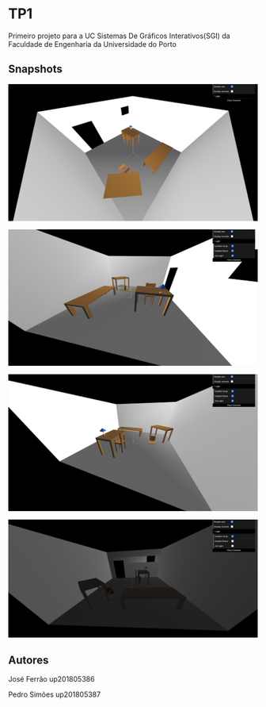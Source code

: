 # TP1

Primeiro projeto para a UC Sistemas De Gráficos Interativos(SGI) da Faculdade de Engenharia da Universidade do Porto

## Snapshots

![](/tp1-basecode/tp1/screenshots/Scene1.png?raw=true)

![](/tp1-basecode/tp1/screenshots/Scene2.png?raw=true)

![](/tp1-basecode/tp1/screenshots/Scene3.png?raw=true)

![](/tp1-basecode/tp1/screenshots/Scene4.png?raw=true)

## Autores

José Ferrão up201805386

Pedro Simões up201805387